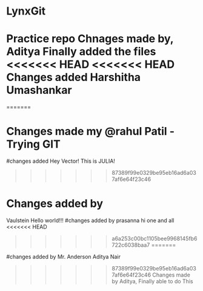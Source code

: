 # LynxGit
Practice repo
Chnages made by, Aditya
Finally added the files
<<<<<<< HEAD
<<<<<<< HEAD
Changes added
Harshitha Umashankar
=======
=======
# Changes made my @rahul Patil - Trying GIT
#changes added
Hey Vector! This is JULIA!
>>>>>>> 87389f99e0329be95eb16ad6a037af6e64f23c46
# Changes added by
Vaulstein
Hello world!!!
#changes added by
prasanna
hi one and all
<<<<<<< HEAD
>>>>>>> a6a253c00bc1105bee9968145fb6722c6038baa7
=======

#changes added by
Mr. Anderson
Aditya Nair

>>>>>>> 87389f99e0329be95eb16ad6a037af6e64f23c46
Changes made by Aditya,
Finally able to do This
